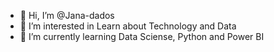 - 👋 Hi, I’m @Jana-dados
- 👀 I’m interested in Learn about Technology and Data
- 🌱 I’m currently learning Data Sciense, Python and Power BI
